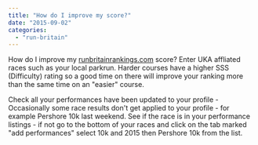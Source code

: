 ```yaml
---
title: "How do I improve my score?"
date: "2015-09-02"
categories: 
  - "run-britain"
---
```


How do I improve my [runbritainrankings.com](http://www.runbritainrankings.com/) score? Enter UKA affliated races such as your local parkrun. Harder courses have a higher SSS (Difficulty) rating so a good time on there will improve your ranking more than the same time on an "easier" course.

Check all your performances have been updated to your profile - Occasionally some race results don't get applied to your profile - for example Pershore 10k last weekend. See if the race is in your performance listings - if not go to the bottom of your races and click on the tab marked "add performances" select 10k and 2015 then Pershore 10k from the list.
